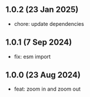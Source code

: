 ## 1.0.2 (23 Jan 2025)

* chore: update dependencies

## 1.0.1 (7 Sep 2024)

* fix: esm import

## 1.0.0 (23 Aug 2024)

* feat: zoom in and zoom out

